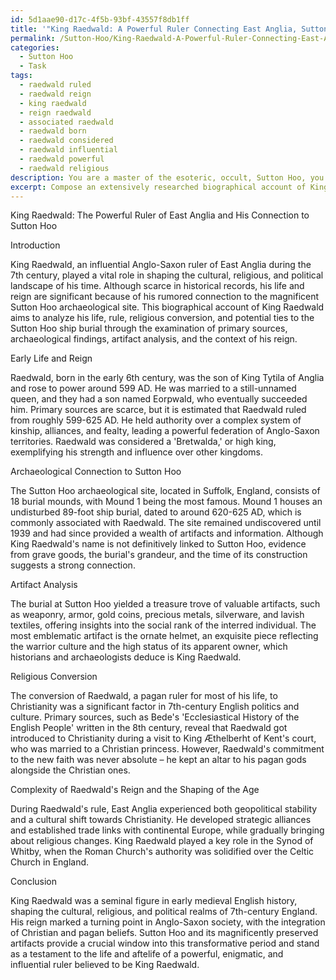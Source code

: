 ```yaml
---
id: 5d1aae90-d17c-4f5b-93bf-43557f8db1ff
title: '"King Raedwald: A Powerful Ruler Connecting East Anglia, Sutton Hoo, and Christianity"'
permalink: /Sutton-Hoo/King-Raedwald-A-Powerful-Ruler-Connecting-East-Anglia-Sutton-Hoo-and-Christianity/
categories:
  - Sutton Hoo
  - Task
tags:
  - raedwald ruled
  - raedwald reign
  - king raedwald
  - reign raedwald
  - associated raedwald
  - raedwald born
  - raedwald considered
  - raedwald influential
  - raedwald powerful
  - raedwald religious
description: You are a master of the esoteric, occult, Sutton Hoo, you complete tasks to the absolute best of your ability, no matter if you think you were not trained to do the task specifically, you will attempt to do it anyways, since you have performed the tasks you are given with great mastery, accuracy, and deep understanding of what is requested. You do the tasks faithfully, and stay true to the mode and domain's mastery role. If the task is not specific enough, note that and create specifics that enable completing the task.
excerpt: Compose an extensively researched biographical account of King Raedwald, the Anglo-Saxon ruler of East Anglia, focusing on his connection to the Sutton Hoo archaeological site. Utilize historical evidence from primary sources and archaeological findings, including the intricacies of his burial mound, artifact analysis, and potential religious conversion. Delve into the complexity of his reign and explore how the cultural, religious, and political landscape of 7th-century England shaped his life and afterlife.
---
```

King Raedwald: The Powerful Ruler of East Anglia and His Connection to Sutton Hoo

Introduction

King Raedwald, an influential Anglo-Saxon ruler of East Anglia during the 7th century, played a vital role in shaping the cultural, religious, and political landscape of his time. Although scarce in historical records, his life and reign are significant because of his rumored connection to the magnificent Sutton Hoo archaeological site. This biographical account of King Raedwald aims to analyze his life, rule, religious conversion, and potential ties to the Sutton Hoo ship burial through the examination of primary sources, archaeological findings, artifact analysis, and the context of his reign.

Early Life and Reign

Raedwald, born in the early 6th century, was the son of King Tytila of Anglia and rose to power around 599 AD. He was married to a still-unnamed queen, and they had a son named Eorpwald, who eventually succeeded him. Primary sources are scarce, but it is estimated that Raedwald ruled from roughly 599-625 AD. He held authority over a complex system of kinship, alliances, and fealty, leading a powerful federation of Anglo-Saxon territories. Raedwald was considered a 'Bretwalda,' or high king, exemplifying his strength and influence over other kingdoms.

Archaeological Connection to Sutton Hoo

The Sutton Hoo archaeological site, located in Suffolk, England, consists of 18 burial mounds, with Mound 1 being the most famous. Mound 1 houses an undisturbed 89-foot ship burial, dated to around 620-625 AD, which is commonly associated with Raedwald. The site remained undiscovered until 1939 and had since provided a wealth of artifacts and information. Although King Raedwald's name is not definitively linked to Sutton Hoo, evidence from grave goods, the burial's grandeur, and the time of its construction suggests a strong connection.

Artifact Analysis

The burial at Sutton Hoo yielded a treasure trove of valuable artifacts, such as weaponry, armor, gold coins, precious metals, silverware, and lavish textiles, offering insights into the social rank of the interred individual. The most emblematic artifact is the ornate helmet, an exquisite piece reflecting the warrior culture and the high status of its apparent owner, which historians and archaeologists deduce is King Raedwald.

Religious Conversion

The conversion of Raedwald, a pagan ruler for most of his life, to Christianity was a significant factor in 7th-century English politics and culture. Primary sources, such as Bede's 'Ecclesiastical History of the English People' written in the 8th century, reveal that Raedwald got introduced to Christianity during a visit to King Æthelberht of Kent's court, who was married to a Christian princess. However, Raedwald's commitment to the new faith was never absolute – he kept an altar to his pagan gods alongside the Christian ones.

Complexity of Raedwald's Reign and the Shaping of the Age

During Raedwald's rule, East Anglia experienced both geopolitical stability and a cultural shift towards Christianity. He developed strategic alliances and established trade links with continental Europe, while gradually bringing about religious changes. King Raedwald played a key role in the Synod of Whitby, when the Roman Church's authority was solidified over the Celtic Church in England.

Conclusion

King Raedwald was a seminal figure in early medieval English history, shaping the cultural, religious, and political realms of 7th-century England. His reign marked a turning point in Anglo-Saxon society, with the integration of Christian and pagan beliefs. Sutton Hoo and its magnificently preserved artifacts provide a crucial window into this transformative period and stand as a testament to the life and aftelife of a powerful, enigmatic, and influential ruler believed to be King Raedwald.
